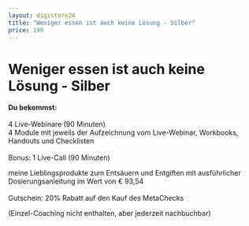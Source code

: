 ```yaml
---
layout: digistore24
title: "Weniger essen ist auch keine Lösung - Silber"
price: 190
---
```

<h1>Weniger essen ist auch keine L&#xF6;sung - Silber</h1>
<p><strong>Du bekommst:</strong><br><br>4 Live-Webinare (90 Minuten)<br>4 Module mit jeweils der Aufzeichnung vom Live-Webinar, Workbooks, Handouts und Checklisten<br><br>Bonus: 1 Live-Call (90 Minuten)</p>
<p>meine Lieblingsprodukte zum Ents&#xE4;uern und Entgiften mit ausf&#xFC;hrlicher Dosierungsanleitung im Wert von &#x20AC; 93,54<br><br>Gutschein: 20% Rabatt auf den Kauf des MetaChecks</p>
<p>(Einzel-Coaching nicht enthalten, aber jederzeit nachbuchbar)</p>
